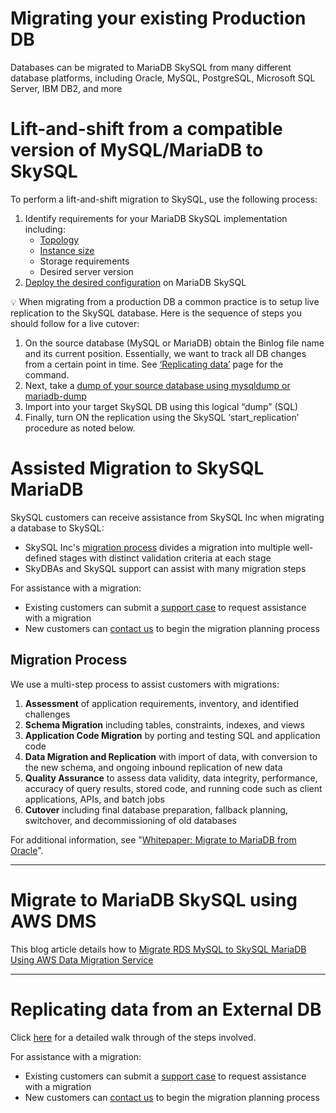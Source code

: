 # Migrating your existing Production DB

Databases can be migrated to MariaDB SkySQL from many different database platforms, including Oracle, MySQL, PostgreSQL, Microsoft SQL Server, IBM DB2, and more

# Lift-and-shift from a compatible version of MySQL/MariaDB to SkySQL

To perform a lift-and-shift migration to SkySQL, use the following process:

1. Identify requirements for your MariaDB SkySQL implementation including:
    - [Topology](https://mariadb.com/docs/skysql-previous-release/features-and-concepts/services/)
    - [Instance size](https://mariadb.com/docs/skysql-previous-release/features-and-concepts/selections/instance-sizes/)
    - Storage requirements
    - Desired server version
2. [Deploy the desired configuration](https://mariadb.com/docs/skysql-previous-release/service-management/launch/) on MariaDB SkySQL

<aside>
💡 When migrating from a production DB a common practice is to setup live replication to the SkySQL database.  Here is the sequence of steps you should follow for a live cutover:

</aside>

1. On the source database (MySQL or MariaDB) obtain the Binlog file name and its current position. Essentially, we want to track all DB changes from a certain point in time. See [‘Replicating data’](Migrating%20your%20existing%20Production%20DB%208ba80cbdb9b14f81a1df5b096d549522/Replicating%20data%20from%20external%20DB%20cdf15e1cd8d24880858d6cd2f50d8fd2.md) page for the command. 
2. Next, take a [dump of your source database using mysqldump or mariadb-dump](Import%20data%20from%20external%20DB%209d0a68120e404f36b9f09a5ad71796b7.md) 
3. Import into your target SkySQL DB using this logical “dump” (SQL)
4. Finally, turn ON the replication using the SkySQL ‘start_replication’ procedure as noted below. 

# Assisted Migration to SkySQL MariaDB

SkySQL customers can receive assistance from SkySQL Inc when migrating a database to SkySQL:

- SkySQL Inc's [migration process](https://mariadb.com/docs/skysql-previous-release/migration/assisted/#Migration_Process) divides a migration into multiple well-defined stages with distinct validation criteria at each stage
- SkyDBAs and SkySQL support can assist with many migration steps

For assistance with a migration:

- Existing customers can submit a [support case](https://mariadb.com/docs/skysql-previous-release/service-management/support/) to request assistance with a migration
- New customers can [contact us](https://mariadb.com/docs/skysql-previous-release/contact/) to begin the migration planning process

## Migration Process

We use a multi-step process to assist customers with migrations:

1. **Assessment** of application requirements, inventory, and identified challenges
2. **Schema Migration** including tables, constraints, indexes, and views
3. **Application Code Migration** by porting and testing SQL and application code
4. **Data Migration and Replication** with import of data, with conversion to the new schema, and ongoing inbound replication of new data
5. **Quality Assurance** to assess data validity, data integrity, performance, accuracy of query results, stored code, and running code such as client applications, APIs, and batch jobs
6. **Cutover** including final database preparation, fallback planning, switchover, and decommissioning of old databases

For additional information, see "[Whitepaper: Migrate to MariaDB from Oracle](https://go.mariadb.com/GLBL-WC2020OracleMigration_LP-Registration.html)".

---

# Migrate to MariaDB SkySQL using AWS DMS

This blog article details how to [Migrate RDS MySQL to SkySQL MariaDB Using AWS Data Migration Service](https://go.mariadb.com/21Q3-WC-GLBL-DBaaS-Amazon-RDS-to-SkySQL-Migration-DB1109_LP-Registration.html)

---

# Replicating data from an External DB
Click [here](../Data%20loading%2C%20Migration%208d6075f7123a4b59bedfeaad01d8461a/Replicating%20data%20from%20external%20DB%20cdf15e1cd8d24880858d6cd2f50d8fd2.md) for a detailed walk through of the steps involved. 


For assistance with a migration:

- Existing customers can submit a [support case](https://mariadb.com/docs/skysql-previous-release/service-management/support/) to request assistance with a migration
- New customers can [contact us](https://mariadb.com/docs/skysql-previous-release/contact/) to begin the migration planning process

